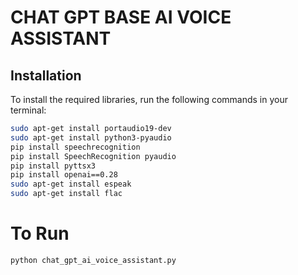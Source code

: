 # CHAT GPT BASE AI VOICE ASSISTANT

## Installation

To install the required libraries, run the following commands in your terminal:

```bash
sudo apt-get install portaudio19-dev
sudo apt-get install python3-pyaudio
pip install speechrecognition
pip install SpeechRecognition pyaudio
pip install pyttsx3
pip install openai==0.28
sudo apt-get install espeak
sudo apt-get install flac
``````

# To Run

```bash
python chat_gpt_ai_voice_assistant.py
``````
